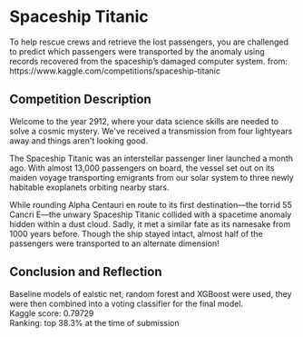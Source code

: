 <h1>Spaceship Titanic</h1>
To help rescue crews and retrieve the lost passengers, you are challenged to predict which passengers were transported by the anomaly using records recovered from the spaceship’s damaged computer system.
from: https://www.kaggle.com/competitions/spaceship-titanic

<h2> Competition Description</h2>
Welcome to the year 2912, where your data science skills are needed to solve a cosmic mystery. We've received a transmission from four lightyears away and things aren't looking good.

The Spaceship Titanic was an interstellar passenger liner launched a month ago. With almost 13,000 passengers on board, the vessel set out on its maiden voyage transporting emigrants from our solar system to three newly habitable exoplanets orbiting nearby stars.

While rounding Alpha Centauri en route to its first destination—the torrid 55 Cancri E—the unwary Spaceship Titanic collided with a spacetime anomaly hidden within a dust cloud. Sadly, it met a similar fate as its namesake from 1000 years before. Though the ship stayed intact, almost half of the passengers were transported to an alternate dimension!

<h2> Conclusion and Reflection </h2>
Baseline models of ealstic net, random forest and XGBoost were used, they were then combined into a voting classifier for the final model. <br>
Kaggle score: 0.79729<br>
Ranking: top 38.3% at the time of submission<br>
